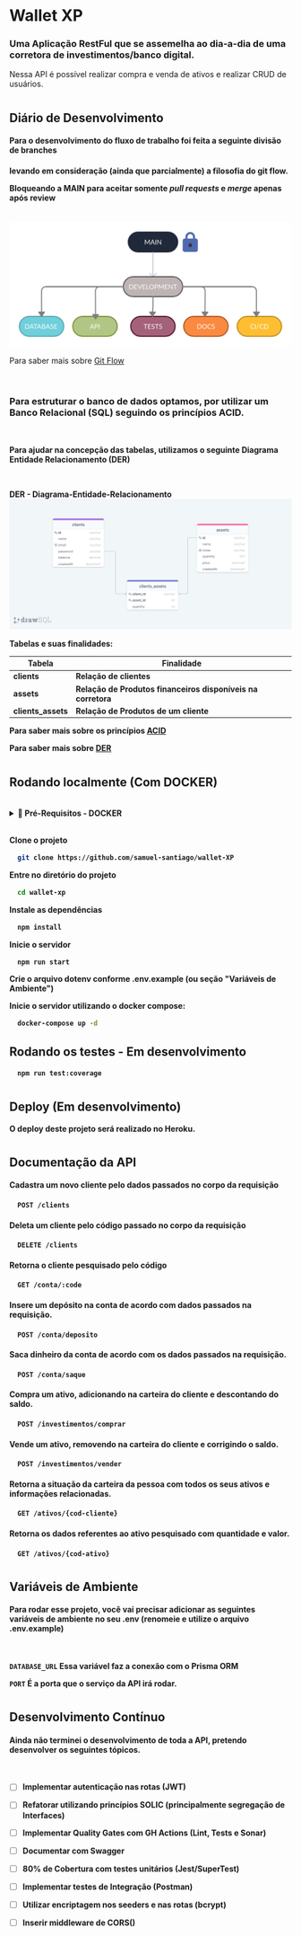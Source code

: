 
# Wallet XP

### Uma Aplicação RestFul que se assemelha ao dia-a-dia de uma corretora de investimentos/banco digital. 

Nessa API é possível realizar compra e venda de ativos e realizar CRUD de usuários.
<br />
#
## Diário de Desenvolvimento

#### Para o desenvolvimento do fluxo de trabalho foi feita a seguinte divisão de branches
#### levando em consideração (ainda que parcialmente) a filosofia do git flow. <p>Bloqueando a **MAIN** para aceitar somente *pull requests* e *merge* apenas após review</p>
<br />
<img src = src/assets/images/branch-flow.png alt=gitflowDiagram/>

Para saber mais sobre [Git Flow](https://blog.knoldus.com/introduction-to-git-flow/)

<br />

### Para estruturar o banco de dados optamos, por utilizar um Banco Relacional <strong> (SQL)</strong> seguindo os princípios <strong>ACID.
<br />

Para ajudar na concepção das tabelas, utilizamos o seguinte Diagrama Entidade Relacionamento (DER)

<br />

**DER** - Diagrama-Entidade-Relacionamento
![DER](src/assets/images/derMYSQL.png)

**Tabelas** e suas finalidades:
<br />

| Tabela                   | Finalidade                               |
|------------------------- | -----------------------------------------|
| clients            | Relação de clientes                      |
| assets             | Relação de Produtos financeiros disponíveis na corretora   |
| clients_assets       | Relação de Produtos de um cliente        |


Para saber mais sobre os princípios [ACID](https://www.ibm.com/docs/en/cics-ts/5.4?topic=processing-acid-properties-transactions)

Para saber mais sobre [DER](https://www.lucidchart.com/pages/pt/o-que-e-diagrama-entidade-relacionamento)
#
## Rodando localmente (Com DOCKER)

<br/>

<details>
    <summary><strong>🐋 Pré-Requisitos - DOCKER</strong></summary>

  -  Ter instalado em sua máquina o **docker** e **docker-compose**.<p>
  (Caso não tenha instalado ainda, [Veja esse guia](https://www.digitalocean.com/community/tutorials/how-to-install-and-use-docker-compose-on-ubuntu-20-04-pt) ou a [documentação](https://docs.docker.com/compose/install/))
    
  -  Lembre-se de parar qualquer serviço que esteja rodando na mesma porta indicada no docker-compose.
    
  - Instale as dependências com **npm install**. (Instale dentro do container)
  
  - O git dentro do container não vem configurado com suas credenciais. <p> Faça os commits **fora do container**, ou configure as suas credenciais do git dentro do container.
</details>

<br/>

Clone o projeto

```bash
  git clone https://github.com/samuel-santiago/wallet-XP
```

Entre no diretório do projeto

```bash
  cd wallet-xp
```

Instale as dependências

```bash
  npm install
```

Inicie o servidor

```bash
  npm run start
```

**Crie o arquivo dotenv conforme .env.example (ou seção "Variáveis de Ambiente")**


Inicie o servidor utilizando o docker compose:

```bash
  docker-compose up -d
```

## Rodando os testes - Em desenvolvimento

```bash
  npm run test:coverage
```
#

## Deploy (Em desenvolvimento)

O deploy deste projeto será realizado no Heroku. 

#
## Documentação da API

#### Cadastra um novo cliente pelo dados passados no corpo da requisição

```http
  POST /clients
```

#### Deleta um cliente pelo código passado no corpo da requisição

```http
  DELETE /clients
```
#### Retorna o cliente pesquisado pelo código

```http
  GET /conta/:code
```
#### Insere um depósito na conta de acordo com dados passados na requisição.

```http
  POST /conta/deposito
```

#### Saca dinheiro da conta de acordo com os dados passados na requisição.

```http
  POST /conta/saque
```

#### Compra um ativo, adicionando na carteira do cliente e descontando do saldo.

```http
  POST /investimentos/comprar
```
#### Vende um ativo, removendo na carteira do cliente e corrigindo o saldo.

```http
  POST /investimentos/vender
```

#### Retorna a situação da carteira da pessoa com todos os seus ativos e informações relacionadas.

```http
  GET /ativos/{cod-cliente}
```

#### Retorna os dados referentes ao ativo pesquisado com quantidade e valor.

```http
  GET /ativos/{cod-ativo}
```
#
## Variáveis de Ambiente

#### Para rodar esse projeto, você vai precisar adicionar as seguintes variáveis de ambiente no seu .env (renomeie e utilize o arquivo .env.example)
<br>

`DATABASE_URL`
Essa variável faz a conexão com o Prisma ORM

`PORT`
É a porta que o serviço da API irá rodar.
#
## Desenvolvimento Contínuo 

#### Ainda não terminei o desenvolvimento de toda a API, pretendo desenvolver os seguintes tópicos.
<br>

- [ ] Implementar autenticação nas rotas (JWT)
- [ ] Refatorar utilizando princípios SOLIC (principalmente segregação de Interfaces)
- [ ] Implementar Quality Gates com GH Actions (Lint, Tests e Sonar)
- [ ] Documentar com Swagger
- [ ] 80% de Cobertura com testes unitários (Jest/SuperTest)
- [ ] Implementar testes de Integração (Postman)
- [ ] Utilizar encriptagem nos seeders e nas rotas (bcrypt)
- [ ] Inserir middleware de CORS()

